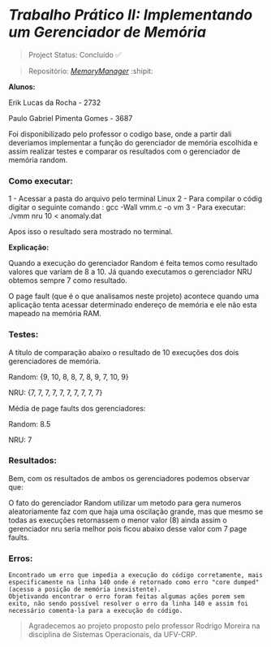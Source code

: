 # *Trabalho Prático II: Implementando um Gerenciador de Memória* 

> Project Status: Concluído :white_check_mark: 

> Repositório: [*MemoryManager*](https://github.com/erikldr/MemoryManager) :shipit:

**Alunos:** 

Erik Lucas da Rocha - 2732
        
Paulo Gabriel Pimenta Gomes - 3687

Foi disponibilizado pelo professor o codigo base, onde a partir dali deveriamos implementar a função do gerenciador de memória escolhida e assim realizar testes e comparar os resultados com o gerenciador de memória random.

### Como executar:

1 - Acessar a pasta do arquivo pelo terminal Linux 
2 - Para compilar o códig digitar o seguinte comando : gcc -Wall vmm.c -o vm 
3 - Para executar: ./vmm nru 10 < anomaly.dat

Apos isso o resultado sera mostrado no terminal.

**Explicação:**

Quando a execução do gerenciador Random é feita temos como resultado valores que variam de 8 a 10.
Já quando executamos o gerenciador NRU obtemos sempre 7 como resultado. 

O page fault (que é o que analisamos neste projeto) acontece quando uma aplicação tenta acessar determinado endereço de memória e ele não esta mapeado na memória RAM.

### Testes:

A titulo de comparação abaixo o resultado de 10 execuções dos dois gerenciadores de memória.

Random: {9, 10, 8, 8, 7, 8, 9, 7, 10, 9}

NRU: {7, 7, 7, 7, 7, 7, 7, 7, 7, 7}

Média de page faults dos gerenciadores:

Random: 8.5

NRU: 7
         
### Resultados:

Bem, com os resultados de ambos os gerenciadores podemos observar que:

O fato do gerenciador Random utilizar um metodo para gera numeros aleatoriamente faz com que haja uma oscilação grande, mas que mesmo se todas as execuções retornassem o menor valor (8) ainda assim o gerenciador nru seria melhor pois ficou abaixo desse valor com 7 page faults.


### Erros:
    Encontrado um erro que impedia a execução do código corretamente, mais especificamente na linha 140 onde é retornado como erro "core dumped" (acesso a posição de memória inexistente). 
	Objetivando encontrar o erro foram feitas algumas ações porem sem exito, não sendo possível resolver o erro da linha 140 e assim foi necessário comenta-la para a execução do código.
   
> Agradecemos ao projeto proposto pelo professor Rodrigo Moreira na disciplina de Sistemas Operacionais, da UFV-CRP. 
